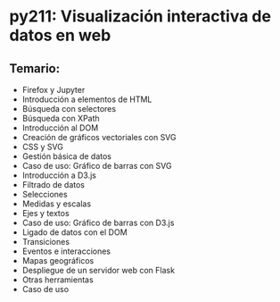# py211: Visualización interactiva de datos en web

## Temario:

* Firefox y Jupyter
* Introducción a elementos de HTML
* Búsqueda con selectores
* Búsqueda con XPath
* Introducción al DOM
* Creación de gráficos vectoriales con SVG
* CSS y SVG
* Gestión básica de datos
* Caso de uso: Gráfico de barras con SVG
* Introducción a D3.js
* Filtrado de datos
* Selecciones
* Medidas y escalas
* Ejes y textos
* Caso de uso: Gráfico de barras con D3.js
* Ligado de datos con el DOM
* Transiciones
* Eventos e interacciones
* Mapas geográficos
* Despliegue de un servidor web con Flask
* Otras herramientas
* Caso de uso